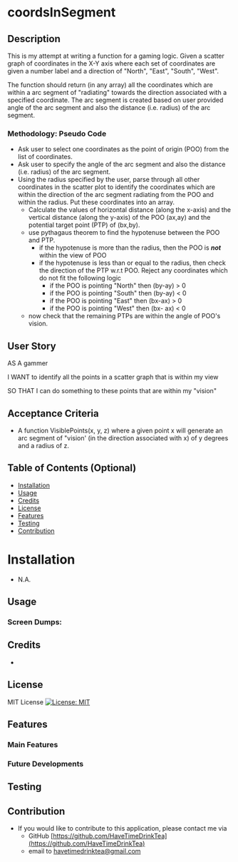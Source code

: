 # coordsInSegment

## Description
This is my attempt at writing a function for a gaming logic. Given a scatter graph of coordinates in the X-Y axis where each set of coordinates are given a number label and a direction of "North", "East", "South", "West". 

The function should return (in any array) all the coordinates which are within a arc segment of "radiating" towards the direction associated with a specified coordinate. The arc segment is created based on user provided angle of the arc segment and also the distance (i.e. radius) of the arc segment.

### Methodology: Pseudo Code
* Ask user to select one coordinates as the point of origin (POO) from the list of coordinates.
* Ask user to specify the angle of the arc segment and also the distance (i.e. radius) of the arc segment.
* Using the radius specified by the user, parse through all other coordinates in the scatter plot to identify the coordinates which are within the direction of the arc segment radiating from the POO and within the radius. Put these coordinates into an array.
  * Calculate the values of horizontal distance (along the x-axis) and the vertical distance (along the y-axis) of the POO (ax,ay) and the potential target point (PTP) of (bx,by).
  * use pythagaus theorem to find the hypotenuse between the POO and PTP.
      * if the hypotenuse is more than the radius, then the POO is ***not*** within the view of POO
      * if the hypotenuse is less than or equal to the radius, then check the direction of the PTP w.r.t POO. Reject any coordinates which do not fit the following logic
        *  if the POO is pointing "North" then (by-ay) > 0
        *  if the POO is pointing "South" then (by-ay) < 0
        *  if the POO is pointing "East" then (bx-ax) > 0
        *  if the POO is pointing "West" then (bx- ax) < 0
  * now check that the remaining PTPs are within the angle of POO's vision.




## User Story

AS A gammer

I WANT to identify all the points in a scatter graph that is within my view 

SO THAT I can do something to these points that are within my "vision"





## Acceptance Criteria

* A function VisiblePoints(x, y, z) where a given point x will generate an arc segment of "vision' (in the direction associated with x) of y degrees and a radius of z. 




## Table of Contents (Optional)

* [Installation](#installation)
* [Usage](#usage)
* [Credits](#credits)
* [License](#license)
* [Features](#features)
* [Testing](#testing)
* [Contribution](#contribution)


# Installation

* N.A.


## Usage 

### Screen Dumps:





## Credits

* 



## License 

MIT License [![License: MIT](https://img.shields.io/badge/License-MIT-yellow.svg)](https://opensource.org/licenses/MIT)



## Features

### Main Features

  
### Future Developments



## Testing


## Contribution
* If you would like to contribute to this application, please contact me via
  * GitHub [https://github.com/HaveTimeDrinkTea](https://github.com/HaveTimeDrinkTea)
  * email to <havetimedrinktea@gmail.com>
